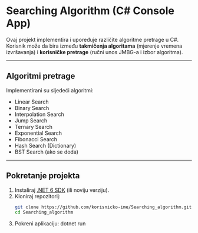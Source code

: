 # Searching Algorithm (C# Console App)

Ovaj projekt implementira i upoređuje različite algoritme pretrage u C#.  
Korisnik može da bira između **takmičenja algoritama** (mjerenje vremena izvršavanja) i **korisničke pretrage** (ručni unos JMBG-a i izbor algoritma).

---

##  Algoritmi pretrage
Implementirani su sljedeći algoritmi:
- Linear Search
- Binary Search
- Interpolation Search
- Jump Search
- Ternary Search
- Exponential Search
- Fibonacci Search
- Hash Search (Dictionary)
- BST Search (ako se doda)

---

##  Pokretanje projekta

1. Instaliraj [.NET 6 SDK](https://dotnet.microsoft.com/en-us/download) (ili noviju verziju).
2. Kloniraj repozitorij:
   ```bash
   git clone https://github.com/korisnicko-ime/Searching_algorithm.git
   cd Searching_algorithm
3. Pokreni aplikaciju:
    dotnet run
